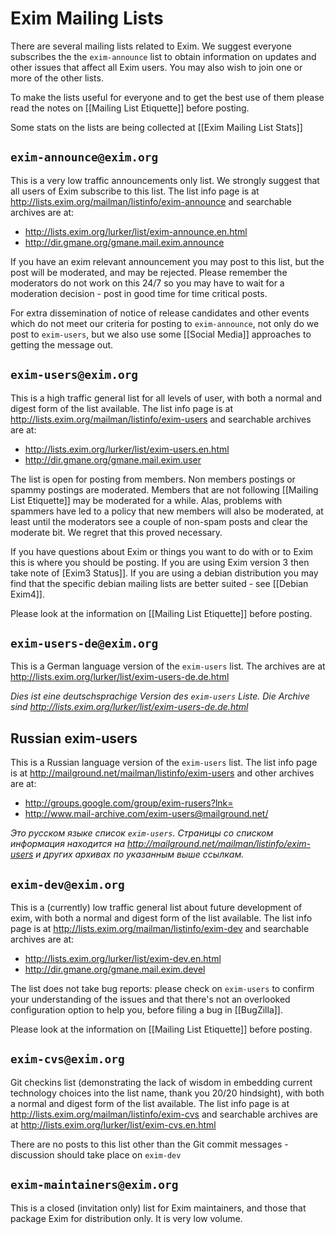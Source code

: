 # Exim Mailing Lists

There are several mailing lists related to Exim. We suggest everyone subscribes the the `exim-announce` list to obtain information on updates and other issues that affect all Exim users. You may also wish to join one or more of the other lists.

To make the lists useful for everyone and to get the best use of them please read the notes on [[Mailing List Etiquette]] before posting.

Some stats on the lists are being collected at [[Exim Mailing List Stats]]

## `exim-announce@exim.org`

This is a very low traffic announcements only list. We strongly suggest that all users of Exim subscribe to this list. The list info page is at http://lists.exim.org/mailman/listinfo/exim-announce and searchable archives are at:

* http://lists.exim.org/lurker/list/exim-announce.en.html
* http://dir.gmane.org/gmane.mail.exim.announce

If you have an exim relevant announcement you may post to this list, but the post will be moderated, and may be rejected. Please remember the moderators do not work on this 24/7 so you may have to wait for a moderation decision - post in good time for time critical posts.

For extra dissemination of notice of release candidates and other events which do not meet our criteria for posting to `exim-announce`, not only do we post to `exim-users`, but we also use some [[Social Media]] approaches to getting the message out.

## `exim-users@exim.org`

This is a high traffic general list for all levels of user, with both a normal and digest form of the list available. The list info page is at http://lists.exim.org/mailman/listinfo/exim-users and searchable archives are at:

* http://lists.exim.org/lurker/list/exim-users.en.html
* http://dir.gmane.org/gmane.mail.exim.user

The list is open for posting from members. Non members postings or spammy postings are moderated. Members that are not following [[Mailing List Etiquette]] may be moderated for a while.  Alas, problems with spammers have led to a policy that new members will also be moderated, at least until the moderators see a couple of non-spam posts and clear the moderate bit. We regret that this proved necessary.

If you have questions about Exim or things you want to do with or to Exim this is where you should be posting. If you are using Exim version 3 then take note of [Exim3 Status]]. If you are using a debian distribution you may find that the specific debian mailing lists are better suited - see [[Debian Exim4]].

Please look at the information on [[Mailing List Etiquette]] before posting.

## `exim-users-de@exim.org`

This is a German language version of the `exim-users` list. The archives are at http://lists.exim.org/lurker/list/exim-users-de.de.html

_Dies ist eine deutschsprachige Version des `exim-users` Liste. Die Archive sind http://lists.exim.org/lurker/list/exim-users-de.de.html_

## Russian exim-users

This is a Russian language version of the `exim-users` list. The list info page is at http://mailground.net/mailman/listinfo/exim-users and other archives are at:

* http://groups.google.com/group/exim-rusers?lnk=
* http://www.mail-archive.com/exim-users@mailground.net/

_Это русском языке список `exim-users`. Страницы со списком информация находится на http://mailground.net/mailman/listinfo/exim-users и других архивах по указанным выше ссылкам._

## `exim-dev@exim.org`

This is a (currently) low traffic general list about future development of exim, with both a normal and digest form of the list available. The list info page is at http://lists.exim.org/mailman/listinfo/exim-dev and searchable archives are at:

* http://lists.exim.org/lurker/list/exim-dev.en.html
* http://dir.gmane.org/gmane.mail.exim.devel

The list does not take bug reports: please check on `exim-users` to confirm your understanding of the issues and that there's not an overlooked configuration option to help you, before filing a bug in [[BugZilla]].

Please look at the information on [[Mailing List Etiquette]] before posting.

## `exim-cvs@exim.org`

Git checkins list (demonstrating the lack of wisdom in embedding current technology choices into the list name, thank you 20/20 hindsight), with both a normal and digest form of the list available. The list info page is at http://lists.exim.org/mailman/listinfo/exim-cvs and searchable archives are at http://lists.exim.org/lurker/list/exim-cvs.en.html

There are no posts to this list other than the Git commit messages - discussion should take place on `exim-dev`

## `exim-maintainers@exim.org`

This is a closed (invitation only) list for Exim maintainers, and those that package Exim for distribution only. It is very low volume.